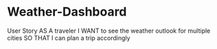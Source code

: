 # Weather-Dashboard
User Story AS A traveler I WANT to see the weather outlook for multiple cities SO THAT I can plan a trip accordingly
